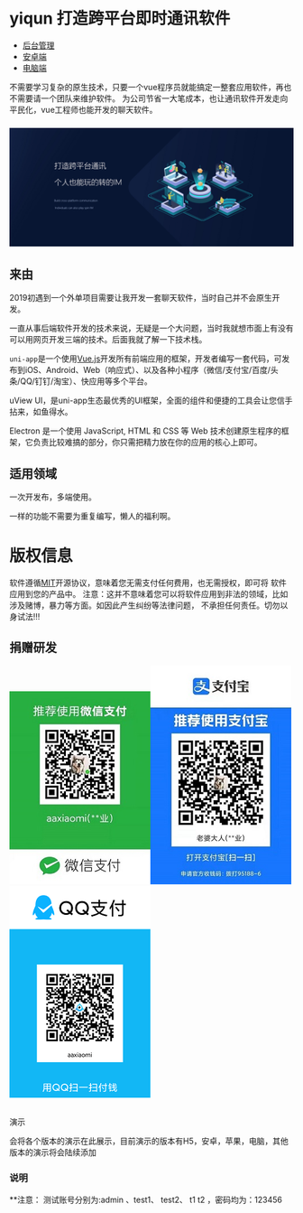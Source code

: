
# yiqun 打造跨平台即时通讯软件

* [后台管理](http://42.193.146.14:8081/index.html)
* [安卓端](http://42.193.146.14:8081/__UNI__F0BC691__20210929234559.apk)
* [电脑端](http://42.193.146.14:8081/yiqun1.0.0.exe)
  
不需要学习复杂的原生技术，只要一个vue程序员就能搞定一整套应用软件，再也不需要请一个团队来维护软件。
为公司节省一大笔成本，也让通讯软件开发走向平民化，vue工程师也能开发的聊天软件。

### ![](/assets/home.jpg)

## 来由

2019初遇到一个外单项目需要让我开发一套聊天软件，当时自己并不会原生开发。

一直从事后端软件开发的技术来说，无疑是一个大问题，当时我就想市面上有没有可以用网页开发三端的技术。后面我就了解一下技术栈。

`uni-app`是一个使用[Vue.js](https://vuejs.org/)开发所有前端应用的框架，开发者编写一套代码，可发布到iOS、Android、Web（响应式）、以及各种小程序（微信/支付宝/百度/头条/QQ/钉钉/淘宝）、快应用等多个平台。

uView UI，是uni-app生态最优秀的UI框架，全面的组件和便捷的工具会让您信手拈来，如鱼得水。

Electron 是一个使用 JavaScript, HTML 和 CSS 等 Web 技术创建原生程序的框架，它负责比较难搞的部分，你只需把精力放在你的应用的核心上即可。

## 适用领域

一次开发布，多端使用。

一样的功能不需要为重复编写，懒人的福利啊。

# 版权信息

软件遵循[MIT](https://baike.baidu.com/item/MIT/10772952)开源协议，意味着您无需支付任何费用，也无需授权，即可将 软件应用到您的产品中。
注意：这并不意味着您可以将软件应用到非法的领域，比如涉及赌博，暴力等方面。如因此产生纠纷等法律问题， 不承担任何责任。切勿以身试法!!!

## 捐赠研发

![](/assets/微信图片_20210530130450.jpg)![](/assets/微信图片_20210530130459.jpg)![](/assets/微信图片_20210629151220.png)

##
演示

会将各个版本的演示在此展示，目前演示的版本有H5，安卓，苹果，电脑，其他版本的演示将会陆续添加


### 说明
**注意：
测试账号分别为:admin 、test1、 test2、 t1 t2 ，密码均为：123456







